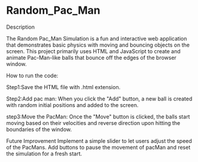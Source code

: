 # Random_Pac_Man

Description

The Random Pac_Man Simulation is a fun and interactive web application that demonstrates basic physics with moving and bouncing objects on the screen. This project primarily uses HTML and JavaScript to create and animate Pac-Man-like balls that bounce off the edges of the browser window.

How to run the code:

Step1:Save the HTML file with .html extension.

Step2:Add pac man: When you click the "Add" button, a new ball is created with random initial positions and added to the screen.

step3:Move the PacMan: Once the "Move" button is clicked, the balls start moving based on their velocities and reverse direction upon hitting the boundaries of the window.



Future Improvement
  Implement a simple slider to let users adjust the speed of the PacMans. Add buttons to pause the movement of pacMan and reset the simulation for a fresh start.
